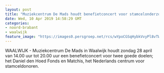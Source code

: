 ```yaml
---
layout: post
title: "Muziekcentrum De Mads houdt benefietconcert voor stamcelonderzoek"
date: Wed, 10 Apr 2019 14:58:29 GMT
categories: 
- noord-brabant 
- waalwijk 
feature_image: "https://images0.persgroep.net/rcs/wYpoCGSqHybkVvyPl8vTW8Bq1lo/diocontent/100544048/_fitwidth/400/?appId=21791a8992982cd8da851550a453bd7f&quality=0.7"
---
```


WAALWIJK - Muziekcentrum De Mads in Waalwijk houdt zondag 28 april van 14.00 uur tot 20.00 uur een benefietconcert voor twee goede doelen; het Daniel den Hoed Fonds en Matchis, het Nederlands centrum voor stamceldonoren.
